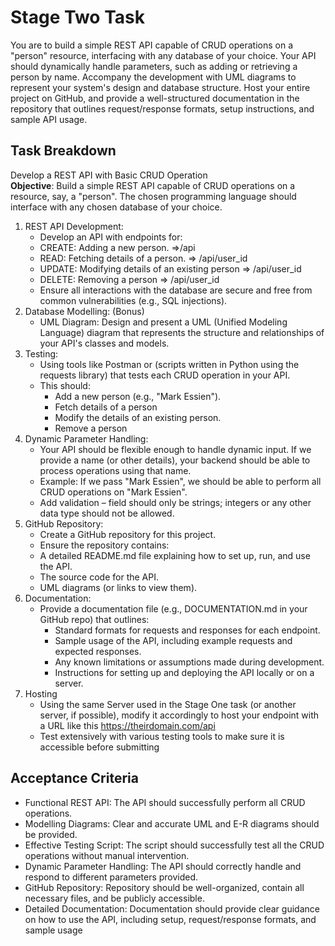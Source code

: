 # Stage Two Task

You are to build a simple REST API capable of CRUD operations on a "person" resource, interfacing with any database of your choice. Your API should dynamically handle parameters, such as adding or retrieving a person by name. Accompany the development with UML diagrams to represent your system's design and database structure. Host your entire project on GitHub, and provide a well-structured documentation in the repository that outlines request/response formats, setup instructions, and sample API usage.

## Task Breakdown

Develop a REST API with Basic CRUD Operation  
**Objective**: Build a simple REST API capable of CRUD operations on a resource, say, a "person". The chosen programming language should interface with any chosen database of your choice.

1. REST API Development:
   - Develop an API with endpoints for:
   - CREATE: Adding a new person. =>/api
   - READ: Fetching details of a person. => /api/user_id
   - UPDATE: Modifying details of an existing person => /api/user_id
   - DELETE: Removing a person => /api/user_id
   - Ensure all interactions with the database are secure and free from common vulnerabilities (e.g., SQL injections).
2. Database Modelling: (Bonus)
   - UML Diagram: Design and present a UML (Unified Modeling Language) diagram that represents the structure and relationships of your API's classes and models.
3. Testing:
   - Using tools like Postman or (scripts written in Python using the requests library) that tests each CRUD operation in your API.
   - This should:
     - Add a new person (e.g., "Mark Essien").
     - Fetch details of a person
     - Modify the details of an existing person.
     - Remove a person
4. Dynamic Parameter Handling:
   - Your API should be flexible enough to handle dynamic input. If we provide a name (or other details), your backend should be able to process operations using that name.
   - Example: If we pass "Mark Essien", we should be able to perform all CRUD operations on "Mark Essien".
   - Add validation – field should only be strings; integers or any other data type should not be allowed.
5. GitHub Repository:
   - Create a GitHub repository for this project.
   - Ensure the repository contains:
   - A detailed README.md file explaining how to set up, run, and use the API.
   - The source code for the API.
   - UML diagrams (or links to view them).
6. Documentation:
   - Provide a documentation file (e.g., DOCUMENTATION.md in your GitHub repo) that outlines:
     - Standard formats for requests and responses for each endpoint.
     - Sample usage of the API, including example requests and expected responses.
     - Any known limitations or assumptions made during development.
     - Instructions for setting up and deploying the API locally or on a server.
7. Hosting
   - Using the same Server used in the Stage One task (or another server, if possible), modify it accordingly to host your endpoint with a URL like this https://theirdomain.com/api
   - Test extensively with various testing tools to make sure it is accessible before submitting

## Acceptance Criteria

- Functional REST API: The API should successfully perform all CRUD operations.
- Modelling Diagrams: Clear and accurate UML and E-R diagrams should be provided.
- Effective Testing Script: The script should successfully test all the CRUD operations without manual intervention.
- Dynamic Parameter Handling: The API should correctly handle and respond to different parameters provided.
- GitHub Repository: Repository should be well-organized, contain all necessary files, and be publicly accessible.
- Detailed Documentation: Documentation should provide clear guidance on how to use the API, including setup, request/response formats, and sample usage
